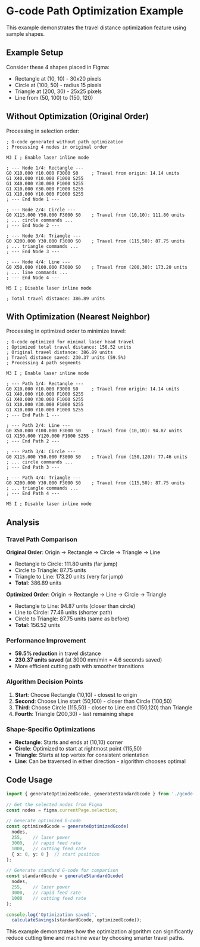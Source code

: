 # G-code Path Optimization Example

This example demonstrates the travel distance optimization feature using sample shapes.

## Example Setup

Consider these 4 shapes placed in Figma:
- Rectangle at (10, 10) - 30x20 pixels
- Circle at (100, 50) - radius 15 pixels
- Triangle at (200, 30) - 25x25 pixels
- Line from (50, 100) to (150, 120)

## Without Optimization (Original Order)

Processing in selection order:

```gcode
; G-code generated without path optimization
; Processing 4 nodes in original order

M3 I ; Enable laser inline mode

; --- Node 1/4: Rectangle ---
G0 X10.000 Y10.000 F3000 S0     ; Travel from origin: 14.14 units
G1 X40.000 Y10.000 F1000 S255
G1 X40.000 Y30.000 F1000 S255
G1 X10.000 Y30.000 F1000 S255
G1 X10.000 Y10.000 F1000 S255
; --- End Node 1 ---

; --- Node 2/4: Circle ---
G0 X115.000 Y50.000 F3000 S0    ; Travel from (10,10): 111.80 units
; ... circle commands ...
; --- End Node 2 ---

; --- Node 3/4: Triangle ---
G0 X200.000 Y30.000 F3000 S0    ; Travel from (115,50): 87.75 units
; ... triangle commands ...
; --- End Node 3 ---

; --- Node 4/4: Line ---
G0 X50.000 Y100.000 F3000 S0    ; Travel from (200,30): 173.20 units
; ... line commands ...
; --- End Node 4 ---

M5 I ; Disable laser inline mode

; Total travel distance: 386.89 units
```

## With Optimization (Nearest Neighbor)

Processing in optimized order to minimize travel:

```gcode
; G-code optimized for minimal laser head travel
; Optimized total travel distance: 156.52 units
; Original travel distance: 386.89 units
; Travel distance saved: 230.37 units (59.5%)
; Processing 4 path segments

M3 I ; Enable laser inline mode

; --- Path 1/4: Rectangle ---
G0 X10.000 Y10.000 F3000 S0     ; Travel from origin: 14.14 units
G1 X40.000 Y10.000 F1000 S255
G1 X40.000 Y30.000 F1000 S255
G1 X10.000 Y30.000 F1000 S255
G1 X10.000 Y10.000 F1000 S255
; --- End Path 1 ---

; --- Path 2/4: Line ---
G0 X50.000 Y100.000 F3000 S0    ; Travel from (10,10): 94.87 units
G1 X150.000 Y120.000 F1000 S255
; --- End Path 2 ---

; --- Path 3/4: Circle ---
G0 X115.000 Y50.000 F3000 S0    ; Travel from (150,120): 77.46 units
; ... circle commands ...
; --- End Path 3 ---

; --- Path 4/4: Triangle ---
G0 X200.000 Y30.000 F3000 S0    ; Travel from (115,50): 87.75 units
; ... triangle commands ...
; --- End Path 4 ---

M5 I ; Disable laser inline mode
```

## Analysis

### Travel Path Comparison

**Original Order**: Origin → Rectangle → Circle → Triangle → Line
- Rectangle to Circle: 111.80 units (far jump)
- Circle to Triangle: 87.75 units
- Triangle to Line: 173.20 units (very far jump)
- **Total**: 386.89 units

**Optimized Order**: Origin → Rectangle → Line → Circle → Triangle
- Rectangle to Line: 94.87 units (closer than circle)
- Line to Circle: 77.46 units (shorter path)
- Circle to Triangle: 87.75 units (same as before)
- **Total**: 156.52 units

### Performance Improvement

- **59.5% reduction** in travel distance
- **230.37 units saved** (at 3000 mm/min = 4.6 seconds saved)
- More efficient cutting path with smoother transitions

### Algorithm Decision Points

1. **Start**: Choose Rectangle (10,10) - closest to origin
2. **Second**: Choose Line start (50,100) - closer than Circle (100,50)
3. **Third**: Choose Circle (115,50) - closer to Line end (150,120) than Triangle
4. **Fourth**: Triangle (200,30) - last remaining shape

### Shape-Specific Optimizations

- **Rectangle**: Starts and ends at (10,10) corner
- **Circle**: Optimized to start at rightmost point (115,50)
- **Triangle**: Starts at top vertex for consistent orientation
- **Line**: Can be traversed in either direction - algorithm chooses optimal

## Code Usage

```typescript
import { generateOptimizedGcode, generateStandardGcode } from './gcode-utils';

// Get the selected nodes from Figma
const nodes = figma.currentPage.selection;

// Generate optimized G-code
const optimizedGcode = generateOptimizedGcode(
  nodes,
  255,    // laser power
  3000,   // rapid feed rate
  1000,   // cutting feed rate
  { x: 0, y: 0 }  // start position
);

// Generate standard G-code for comparison
const standardGcode = generateStandardGcode(
  nodes,
  255,    // laser power
  3000,   // rapid feed rate
  1000    // cutting feed rate
);

console.log('Optimization saved:',
  calculateSavings(standardGcode, optimizedGcode));
```

This example demonstrates how the optimization algorithm can significantly reduce cutting time and machine wear by choosing smarter travel paths.
